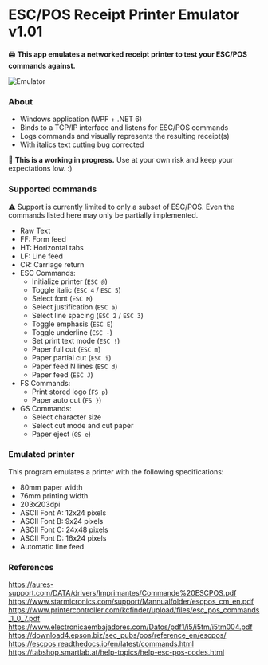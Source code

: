 ﻿# ESC/POS Receipt Printer Emulator v1.01
🖨️ **This app emulates a networked receipt printer to test your ESC/POS commands against.**

![Emulator](https://user-images.githubusercontent.com/6772638/160160456-faf28c07-72ac-43c4-907f-6258376cd483.png)

### About
- Windows application (WPF + .NET 6)
- Binds to a TCP/IP interface and listens for ESC/POS commands
- Logs commands and visually represents the resulting receipt(s)
- With italics text cutting bug corrected

👷 **This is a working in progress.** Use at your own risk and keep your expectations low. :)

### Supported commands

⚠️ Support is currently limited to only a subset of ESC/POS. Even the commands listed here may only be partially implemented.

- Raw Text
- FF: Form feed
- HT: Horizontal tabs
- LF: Line feed
- CR: Carriage return
- ESC Commands:
  - Initialize printer (`ESC @`)
  - Toggle italic (`ESC 4` / `ESC 5`)
  - Select font (`ESC M`)
  - Select justification (`ESC a`)
  - Select line spacing (`ESC 2` / `ESC 3`)
  - Toggle emphasis (`ESC E`)
  - Toggle underline (`ESC -`)
  - Set print text mode (`ESC !`)
  - Paper full cut (`ESC m`)
  - Paper partial cut (`ESC i`)
  - Paper feed N lines (`ESC d`)
  - Paper feed (`ESC J`)
- FS Commands:
  - Print stored logo (`FS p`)
  - Paper auto cut (`FS }`)
- GS Commands:
  - Select character size 
  - Select cut mode and cut paper
  - Paper eject (`GS e`)

### Emulated printer

This program emulates a printer with the following specifications:

 - 80mm paper width
 - 76mm printing width
 - 203x203dpi
 - ASCII Font A: 12x24 pixels
 - ASCII Font B: 9x24 pixels
 - ASCII Font C: 24x48 pixels
 - ASCII Font D: 16x24 pixels
 - Automatic line feed

### References

https://aures-support.com/DATA/drivers/Imprimantes/Commande%20ESCPOS.pdf
https://www.starmicronics.com/support/Mannualfolder/escpos_cm_en.pdf
https://www.printercontroller.com/kcfinder/upload/files/esc_pos_commands_1_0_7.pdf
https://www.electronicaembajadores.com/Datos/pdf1/i5/i5tm/i5tm004.pdf
https://download4.epson.biz/sec_pubs/pos/reference_en/escpos/
https://escpos.readthedocs.io/en/latest/commands.html
https://tabshop.smartlab.at/help-topics/help-esc-pos-codes.html
